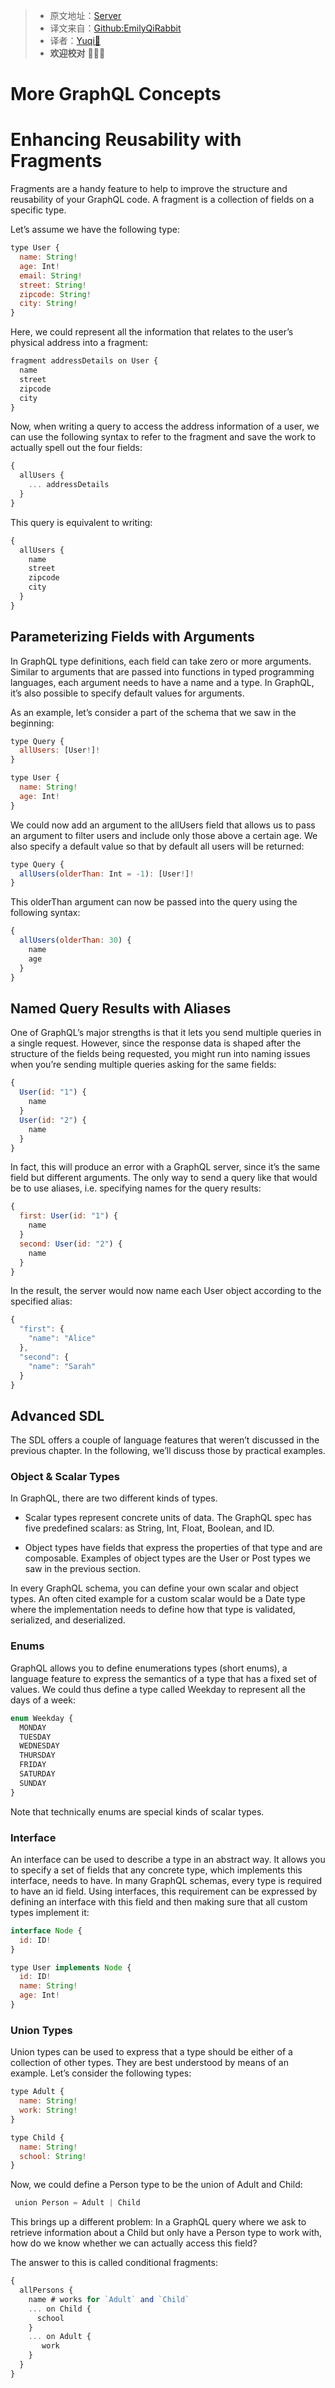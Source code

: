 > * 原文地址：[Server](https://www.howtographql.com/advanced/1-server/)
> * 译文来自：[Github:EmilyQiRabbit](https://github.com/EmilyQiRabbit/GraphQLTranslation)
> * 译者：[Yuqi🌸](https://github.com/EmilyQiRabbit)
> * **欢迎校对** 🙋‍♀️🎉

# More GraphQL Concepts

# Enhancing Reusability with Fragments

Fragments are a handy feature to help to improve the structure and reusability of your GraphQL code. A fragment is a collection of fields on a specific type.

Let’s assume we have the following type:

```JavaScript
type User {
  name: String!
  age: Int!
  email: String!
  street: String!
  zipcode: String!
  city: String!
}
```

Here, we could represent all the information that relates to the user’s physical address into a fragment:

```JavaScript
fragment addressDetails on User {
  name
  street
  zipcode
  city
}
```

Now, when writing a query to access the address information of a user, we can use the following syntax to refer to the fragment and save the work to actually spell out the four fields:

```JavaScript
{
  allUsers {
    ... addressDetails
  }
}
```

This query is equivalent to writing:

```JavaScript
{
  allUsers {
    name
    street
    zipcode
    city
  }
}
```

## Parameterizing Fields with Arguments

In GraphQL type definitions, each field can take zero or more arguments. Similar to arguments that are passed into functions in typed programming languages, each argument needs to have a name and a type. In GraphQL, it’s also possible to specify default values for arguments.

As an example, let’s consider a part of the schema that we saw in the beginning:

```JavaScript
type Query {
  allUsers: [User!]!
}

type User {
  name: String!
  age: Int!
}
```

We could now add an argument to the allUsers field that allows us to pass an argument to filter users and include only those above a certain age. We also specify a default value so that by default all users will be returned:

```JavaScript
type Query {
  allUsers(olderThan: Int = -1): [User!]!
}
```

This olderThan argument can now be passed into the query using the following syntax:

```JavaScript
{
  allUsers(olderThan: 30) {
    name
    age
  }
}
```

## Named Query Results with Aliases

One of GraphQL’s major strengths is that it lets you send multiple queries in a single request. However, since the response data is shaped after the structure of the fields being requested, you might run into naming issues when you’re sending multiple queries asking for the same fields:

```JavaScript
{
  User(id: "1") {
    name
  }
  User(id: "2") {
    name
  }
}
```

In fact, this will produce an error with a GraphQL server, since it’s the same field but different arguments. The only way to send a query like that would be to use aliases, i.e. specifying names for the query results:

```JavaScript
{
  first: User(id: "1") {
    name
  }
  second: User(id: "2") {
    name
  }
}
```

In the result, the server would now name each User object according to the specified alias:

```JavaScript
{
  "first": {
    "name": "Alice"
  },
  "second": {
    "name": "Sarah"
  }
}
```

## Advanced SDL

The SDL offers a couple of language features that weren’t discussed in the previous chapter. In the following, we’ll discuss those by practical examples.

### Object & Scalar Types

In GraphQL, there are two different kinds of types.

* Scalar types represent concrete units of data. The GraphQL spec has five predefined scalars: as String, Int, Float, Boolean, and ID.

* Object types have fields that express the properties of that type and are composable. Examples of object types are the User or Post types we saw in the previous section.

In every GraphQL schema, you can define your own scalar and object types. An often cited example for a custom scalar would be a Date type where the implementation needs to define how that type is validated, serialized, and deserialized.

### Enums

GraphQL allows you to define enumerations types (short enums), a language feature to express the semantics of a type that has a fixed set of values. We could thus define a type called Weekday to represent all the days of a week:

```JavaScript
enum Weekday {
  MONDAY
  TUESDAY
  WEDNESDAY
  THURSDAY
  FRIDAY
  SATURDAY
  SUNDAY
}
```

Note that technically enums are special kinds of scalar types.

### Interface

An interface can be used to describe a type in an abstract way. It allows you to specify a set of fields that any concrete type, which implements this interface, needs to have. In many GraphQL schemas, every type is required to have an id field. Using interfaces, this requirement can be expressed by defining an interface with this field and then making sure that all custom types implement it:

```JavaScript
interface Node {
  id: ID!
}

type User implements Node {
  id: ID!
  name: String!
  age: Int!
}
```

### Union Types

Union types can be used to express that a type should be either of a collection of other types. They are best understood by means of an example. Let’s consider the following types:

```JavaScript
type Adult {
  name: String!
  work: String!
}

type Child {
  name: String!
  school: String!
}
```

Now, we could define a Person type to be the union of Adult and Child:

```JavaScript
 union Person = Adult | Child
```

This brings up a different problem: In a GraphQL query where we ask to retrieve information about a Child but only have a Person type to work with, how do we know whether we can actually access this field?

The answer to this is called conditional fragments:

```JavaScript
{
  allPersons {
    name # works for `Adult` and `Child`
    ... on Child {
      school
    }
    ... on Adult {
       work
    }
  }
}
```
